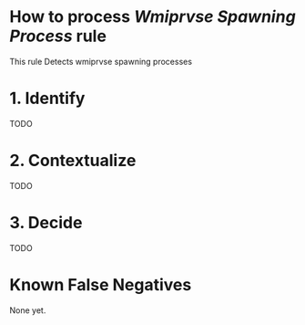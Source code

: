 # How to process *Wmiprvse Spawning Process* rule
This rule Detects wmiprvse spawning processes

# 1. Identify
TODO

# 2. Contextualize
TODO

# 3. Decide
TODO

# Known False Negatives
None yet.
